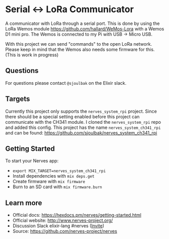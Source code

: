 # Serial <-> LoRa Communicator

A communicator with LoRa through a serial port. This is done by using the LoRa
Wemos module https://github.com/hallard/WeMos-Lora with a Wemos D1 mini pro. The Wemos
is connected to my Pi with USB -> Micro USB.

With this project we can send "commands" to the open LoRa network. Please keep in mind that
the Wemos also needs some firmware for this. (This is work in progress)

## Questions

For questions please contact `@sjoulbak` on the Elixir slack.

## Targets

Currently this project only supports the `nerves_system_rpi` project. Since
there should be a special setting enabled before this project can communicate
with the CH341 module. I cloned the `nerves_system_rpi` repo and added this config.
This project has the name `nerves_system_ch341_rpi` and can be found: https://github.com/sjoulbak/nerves_system_ch341_rpi

## Getting Started

To start your Nerves app:
  * `export MIX_TARGET=nerves_system_ch341_rpi`
  * Install dependencies with `mix deps.get`
  * Create firmware with `mix firmware`
  * Burn to an SD card with `mix firmware.burn`

## Learn more

  * Official docs: https://hexdocs.pm/nerves/getting-started.html
  * Official website: http://www.nerves-project.org/
  * Discussion Slack elixir-lang #nerves ([Invite](https://elixir-slackin.herokuapp.com/))
  * Source: https://github.com/nerves-project/nerves
